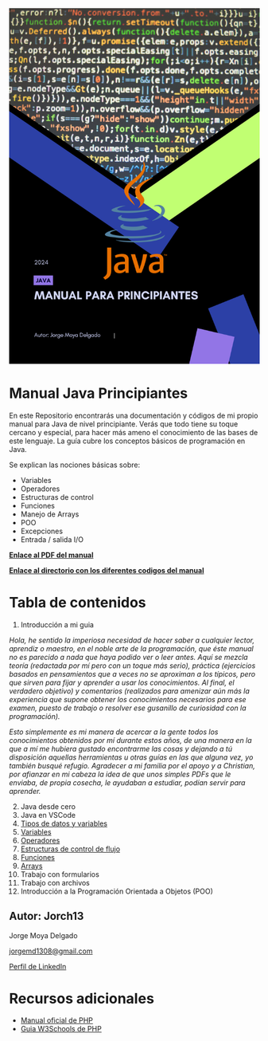 <div align="center">
    <img src="img/Portada.png?raw=true" alt="Portada">
</div>

# Manual Java Principiantes
En este Repositorio encontrarás una documentación y códigos de mi propio manual para Java de nivel principiante.
Verás que todo tiene su toque cercano y especial, para hacer más ameno el conocimiento de las bases de este lenguaje.
La guía cubre los conceptos básicos de programación en Java.

Se explican las nociones básicas sobre: 
- Variables
- Operadores
- Estructuras de control
- Funciones
- Manejo de Arrays
- POO
- Excepciones
- Entrada / salida I/O

**[Enlace al PDF del manual](/teoria/Facil_Java_manual_JorgeMoya.pdf)**

**[Enlace al directorio con los diferentes codigos del manual](/codigos/)**

# Tabla de contenidos
1. Introducción a mi guia

_Hola, he sentido la imperiosa necesidad de hacer saber a cualquier lector, aprendiz o maestro, en el noble arte de la programación, que éste manual no es parecido a nada que haya podido ver o leer antes.
Aquí se mezcla teoría (redactada por mí pero con un toque más serio), práctica (ejercicios basados en pensamientos que a veces no se aproximan a los típicos, pero que sirven para fijar y aprender a usar los conocimientos. Al final, el verdadero objetivo) y comentarios (realizados para amenizar aún más la experiencia que supone obtener los conocimientos necesarios para ese examen, puesto de trabajo o resolver ese gusanillo de curiosidad con la programación)._

_Esto simplemente es mi manera de acercar a la gente todos los conocimientos obtenidos por mí durante estos años, de una manera en la que a mí me hubiera gustado encontrarme las cosas y dejando a tú disposición aquellas herramientas u otras guías en las que alguna vez, yo también busqué refugio.
Agradecer a mi familia por el apoyo y a Christian, por afianzar en mi cabeza la idea de que unos simples PDFs que le enviaba, de propia cosecha, le ayudaban a estudiar, podían servir para aprender._

2. Java desde cero
3. Java en VSCode
4. [Tipos de datos y variables](/codigos/DatosPrimitivos)
5. [Variables](/codigos/VariablesConstantes)
6. [Operadores](/codigos/operadores)
7. [Estructuras de control de flujo](/codigos/estructurasFlujo)
8. [Funciones](/codigos/funciones/)
9. [Arrays](/codigos/arrays)
10. Trabajo con formularios
11. Trabajo con archivos
12. Introducción a la Programación Orientada a Objetos (POO)

## Autor: Jorch13

Jorge Moya Delgado

jorgemd1308@gmail.com

[Perfil de LinkedIn](https://www.linkedin.com/in/jorgemoyad/)

# Recursos adicionales 
- [Manual oficial de PHP](https://www.php.net/manual/es/index.php)
- [Guia W3Schools de PHP]()
